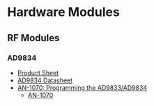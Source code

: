 # Hardware Modules #
## RF Modules ##
### AD9834 ###
* [Product Sheet](https://www.analog.com/en/products/ad9834.html)
* [AD9834 Datasheet](https://www.analog.com/media/en/technical-documentation/data-sheets/ad9834.pdf)
* [AN-1070: Programming the AD9833/AD9834](https://www.analog.com/en/resources/app-notes/an-1070.html)
  * [AN-1070](https://www.analog.com/media/en/technical-documentation/app-notes/an-1070.pdf)
